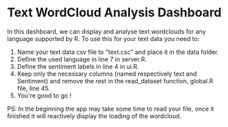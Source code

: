 # Text WordCloud Analysis Dashboard
In this dashboard, we can display and analyse text wordclouds for any language supported by R.
To use this for your text data you need to:
1. Name your text data csv file to "text.csc" and place it in the data folder.
2. Define the used language in line 7 in server.R.
3. Define the sentiment labels in line 4 in ui.R.
4. Keep only the necessary columns (named respectively text and Sentiment) and remove the rest in the read_dataset function, global.R file, line 45.
5. You're good to go !

PS: In the beginning the app may take some time to read your file, once it finished it will reactively display the loading of the wordcloud.
